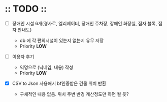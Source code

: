 #  :: TODO ::  
- [ ] 장애인 시설 6개(경사로, 엘리베이터, 장애인 주차장, 장애인 화장실, 점자 블록, 점자 안내도)
  * db 에 각 편의시설이 있는지 없는지 유무 저장
  * Priority **LOW**

- [ ] 이용자 후기
  * 익명으로 (닉네임, 내용) 작성
  * Priority **LOW**

- [x] CSV to Json 사용해서 bf인증받은 건물 위치 반환
  * 구체적인 내용 없음. 위치 주변 반경 계산정도만 하면 될 듯?
